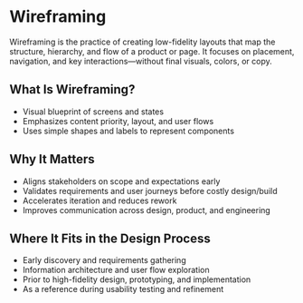 # Wireframing

Wireframing is the practice of creating low-fidelity layouts that map the structure, hierarchy, and flow of a product or page. It focuses on placement, navigation, and key interactions—without final visuals, colors, or copy.

## What Is Wireframing?
- Visual blueprint of screens and states
- Emphasizes content priority, layout, and user flows
- Uses simple shapes and labels to represent components

## Why It Matters
- Aligns stakeholders on scope and expectations early
- Validates requirements and user journeys before costly design/build
- Accelerates iteration and reduces rework
- Improves communication across design, product, and engineering

## Where It Fits in the Design Process
- Early discovery and requirements gathering
- Information architecture and user flow exploration
- Prior to high-fidelity design, prototyping, and implementation
- As a reference during usability testing and refinement